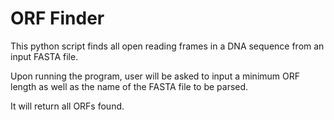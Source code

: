 # ORF Finder

This python script finds all open reading frames in a DNA sequence from an input FASTA file.

Upon running the program, user will be asked to input a minimum ORF length as well as the name of the FASTA file to be parsed. 

It will return all ORFs found.
